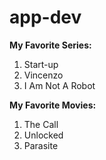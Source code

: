 # app-dev
**My Favorite Series:**
1. Start-up
2. Vincenzo
3. I Am Not A Robot

**My Favorite Movies:**
1. The Call
2. Unlocked
3. Parasite
